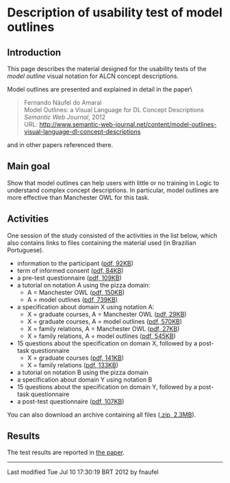 Description of usability test of model outlines
===============================================

Introduction
------------

This page describes the material designed for the usability tests of the
*model outline* visual notation for ALCN concept descriptions.

Model outlines are presented and explained in detail in the paper\

> Fernando Náufel do Amaral\
> Model Outlines: a Visual Language for DL Concept Descriptions\
> *Semantic Web Journal*, 2012\
> URL:
> <http://www.semantic-web-journal.net/content/model-outlines-visual-language-dl-concept-descriptions>

and in other papers referenced there.

Main goal
---------

Show that model outlines can help users with little or no training in
Logic to understand complex concept descriptions. In particular, model
outlines are more effective than Manchester OWL for this task.

Activities
----------

One session of the study consisted of the activities in the list below,
which also contains links to files containing the material used (in
Brazilian Portuguese).

-   information to the participant ([pdf,
    92KB](10informacaoParticipante.pdf))
-   term of informed consent ([pdf, 84KB](20consentimento.pdf))
-   a pre-test questionnaire ([pdf, 109KB](30preTest.pdf))
-   a tutorial on notation A using the pizza domain:
    -   A = Manchester OWL ([pdf,
        150KB](40tutorialManchester.pdf))
    -   A = model outlines ([pdf, 739KB](40tutorialMOPizzas.pdf))
-   a specification about domain X using notation A:
    -   X = graduate courses, A = Manchester OWL ([pdf,
        29KB](50specsManchesterCursos.pdf))
    -   X = graduate courses, A = model outlines ([pdf,
        570KB](50specsOutlinesCursos.pdf))
    -   X = family relations, A = Manchester OWL ([pdf,
        27KB](50specsManchesterFamilia.pdf))
    -   X = family relations, A = model outlines ([pdf,
        545KB](50specsOutlinesFamilia.pdf))
-   15 questions about the specification on domain X, followed by a
    post-task questionnaire
    -   X = graduate courses ([pdf, 141KB](60tasksCursos.pdf))
    -   X = family relations ([pdf, 133KB](60tasksFamilia.pdf))
-   a tutorial on notation B using the pizza domain
-   a specification about domain Y using notation B
-   15 questions about the specification on domain Y, followed by a
    post-task questionnaire
-   a post-test questionnaire ([pdf, 107KB](70posTeste.pdf))

You can also download an archive containing all files ([.zip,
2.3MB](usability-test-files.zip)).

Results
-------

The test results are reported in [the
paper](http://www.semantic-web-journal.net/content/model-outlines-visual-language-dl-concept-descriptions).

------------------------------------------------------------------------

Last modified Tue Jul 10 17:30:19 BRT 2012 by fnaufel
